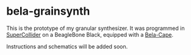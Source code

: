 # bela-grainsynth

This is the prototype of my granular synthesizer.
It was programmed in [SuperCollider](https://supercollider.github.io/) on a BeagleBone Black, equipped with a [Bela-Cape](https://eu.shop.bela.io/collections/bela-and-bela-mini/products/bela-cape).

Instructions and schematics will be added soon.

 
